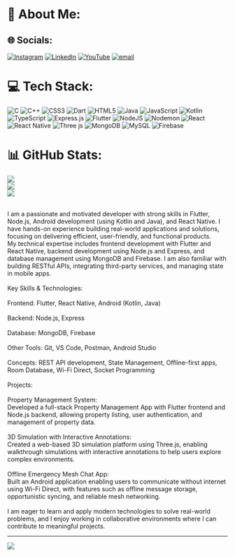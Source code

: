 # 💫 About Me:

## 🌐 Socials:
[![Instagram](https://img.shields.io/badge/Instagram-%23E4405F.svg?logo=Instagram&logoColor=white)](https://instagram.com/s_suraj_2504) [![LinkedIn](https://img.shields.io/badge/LinkedIn-%230077B5.svg?logo=linkedin&logoColor=white)](https://linkedin.com/in/https://www.linkedin.com/in/suraj-raykar-66361127b/) [![YouTube](https://img.shields.io/badge/YouTube-%23FF0000.svg?logo=YouTube&logoColor=white)](https://youtube.com/@https://www.youtube.com/@thesprogrammer) [![email](https://img.shields.io/badge/Email-D14836?logo=gmail&logoColor=white)](mailto:raykar.s2504@gmail.com) 

# 💻 Tech Stack:
![C](https://img.shields.io/badge/c-%2300599C.svg?style=for-the-badge&logo=c&logoColor=white) ![C++](https://img.shields.io/badge/c++-%2300599C.svg?style=for-the-badge&logo=c%2B%2B&logoColor=white) ![CSS3](https://img.shields.io/badge/css3-%231572B6.svg?style=for-the-badge&logo=css3&logoColor=white) ![Dart](https://img.shields.io/badge/dart-%230175C2.svg?style=for-the-badge&logo=dart&logoColor=white) ![HTML5](https://img.shields.io/badge/html5-%23E34F26.svg?style=for-the-badge&logo=html5&logoColor=white) ![Java](https://img.shields.io/badge/java-%23ED8B00.svg?style=for-the-badge&logo=openjdk&logoColor=white) ![JavaScript](https://img.shields.io/badge/javascript-%23323330.svg?style=for-the-badge&logo=javascript&logoColor=%23F7DF1E) ![Kotlin](https://img.shields.io/badge/kotlin-%237F52FF.svg?style=for-the-badge&logo=kotlin&logoColor=white) ![TypeScript](https://img.shields.io/badge/typescript-%23007ACC.svg?style=for-the-badge&logo=typescript&logoColor=white) ![Express.js](https://img.shields.io/badge/express.js-%23404d59.svg?style=for-the-badge&logo=express&logoColor=%2361DAFB) ![Flutter](https://img.shields.io/badge/Flutter-%2302569B.svg?style=for-the-badge&logo=Flutter&logoColor=white) ![NodeJS](https://img.shields.io/badge/node.js-6DA55F?style=for-the-badge&logo=node.js&logoColor=white) ![Nodemon](https://img.shields.io/badge/NODEMON-%23323330.svg?style=for-the-badge&logo=nodemon&logoColor=%BBDEAD) ![React](https://img.shields.io/badge/react-%2320232a.svg?style=for-the-badge&logo=react&logoColor=%2361DAFB) ![React Native](https://img.shields.io/badge/react_native-%2320232a.svg?style=for-the-badge&logo=react&logoColor=%2361DAFB) ![Three js](https://img.shields.io/badge/threejs-black?style=for-the-badge&logo=three.js&logoColor=white) ![MongoDB](https://img.shields.io/badge/MongoDB-%234ea94b.svg?style=for-the-badge&logo=mongodb&logoColor=white) ![MySQL](https://img.shields.io/badge/mysql-4479A1.svg?style=for-the-badge&logo=mysql&logoColor=white) ![Firebase](https://img.shields.io/badge/firebase-a08021?style=for-the-badge&logo=firebase&logoColor=ffcd34)
# 📊 GitHub Stats:
![](https://github-readme-stats.vercel.app/api?username=ssuraj2504&theme=tokyonight&hide_border=false&include_all_commits=true&count_private=true)<br/>
![](https://nirzak-streak-stats.vercel.app/?user=ssuraj2504&theme=tokyonight&hide_border=false)<br/>
![](https://github-readme-stats.vercel.app/api/top-langs/?username=ssuraj2504&theme=tokyonight&hide_border=false&include_all_commits=true&count_private=true&layout=compact)

<br>I am a passionate and motivated developer with strong skills in Flutter, Node.js, Android development (using Kotlin and Java), and React Native. I have hands-on experience building real-world applications and solutions, focusing on delivering efficient, user-friendly, and functional products.<br>My technical expertise includes frontend development with Flutter and React Native, backend development using Node.js and Express, and database management using MongoDB and Firebase. I am also familiar with building RESTful APIs, integrating third-party services, and managing state in mobile apps.<br><br>Key Skills & Technologies:<br><br>Frontend: Flutter, React Native, Android (Kotlin, Java)<br><br>Backend: Node.js, Express<br><br>Database: MongoDB, Firebase<br><br>Other Tools: Git, VS Code, Postman, Android Studio<br><br>Concepts: REST API development, State Management, Offline-first apps, Room Database, Wi-Fi Direct, Socket Programming<br><br>Projects:<br><br>Property Management System:<br>Developed a full-stack Property Management App with Flutter frontend and Node.js backend, allowing property listing, user authentication, and management of property data.<br><br>3D Simulation with Interactive Annotations:<br>Created a web-based 3D simulation platform using Three.js, enabling walkthrough simulations with interactive annotations to help users explore complex environments.<br><br>Offline Emergency Mesh Chat App:<br>Built an Android application enabling users to communicate without internet using Wi-Fi Direct, with features such as offline message storage, opportunistic syncing, and reliable mesh networking.<br><br>I am eager to learn and apply modern technologies to solve real-world problems, and I enjoy working in collaborative environments where I can contribute to meaningful projects.



---
[![](https://visitcount.itsvg.in/api?id=ssuraj2504&icon=0&color=0)](https://visitcount.itsvg.in)

<!-- Proudly created with GPRM ( https://gprm.itsvg.in ) -->
